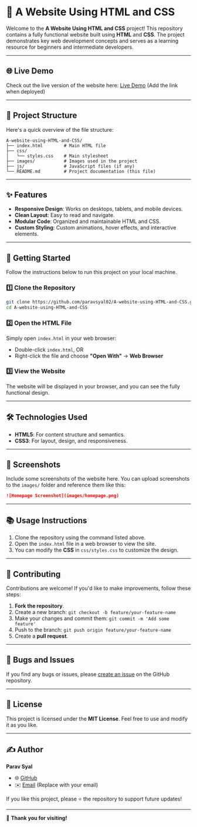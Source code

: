 # 📄 A Website Using HTML and CSS

Welcome to the **A Website Using HTML and CSS** project! This repository contains a fully functional website built using **HTML** and **CSS**. The project demonstrates key web development concepts and serves as a learning resource for beginners and intermediate developers.

---

## 🌐 **Live Demo**
Check out the live version of the website here: [Live Demo](#) (Add the link when deployed)

---

## 📁 **Project Structure**
Here's a quick overview of the file structure:

```
A-website-using-HTML-and-CSS/
├── index.html        # Main HTML file
├── css/
│   └── styles.css    # Main stylesheet
├── images/           # Images used in the project
├── js/               # JavaScript files (if any)
└── README.md         # Project documentation (this file)
```

---

## ✨ **Features**
- **Responsive Design**: Works on desktops, tablets, and mobile devices.
- **Clean Layout**: Easy to read and navigate.
- **Modular Code**: Organized and maintainable HTML and CSS.
- **Custom Styling**: Custom animations, hover effects, and interactive elements.

---

## 🚀 **Getting Started**

Follow the instructions below to run this project on your local machine.

### **1️⃣ Clone the Repository**
```bash
git clone https://github.com/paravsyal02/A-website-using-HTML-and-CSS.git
cd A-website-using-HTML-and-CSS
```

### **2️⃣ Open the HTML File**
Simply open `index.html` in your web browser:
- Double-click `index.html`, OR
- Right-click the file and choose **"Open With"** → **Web Browser**

### **3️⃣ View the Website**
The website will be displayed in your browser, and you can see the fully functional design.

---

## 🛠️ **Technologies Used**
- **HTML5**: For content structure and semantics.
- **CSS3**: For layout, design, and responsiveness.

---

## 📸 **Screenshots**
Include some screenshots of the website here. You can upload screenshots to the `images/` folder and reference them like this:

```markdown
![Homepage Screenshot](images/homepage.png)
```

---

## 📚 **Usage Instructions**
1. Clone the repository using the command listed above.
2. Open the `index.html` file in a web browser to view the site.
3. You can modify the **CSS** in `css/styles.css` to customize the design.

---

## 🤝 **Contributing**
Contributions are welcome! If you'd like to make improvements, follow these steps:

1. **Fork the repository**.
2. Create a new branch: `git checkout -b feature/your-feature-name`
3. Make your changes and commit them: `git commit -m 'Add some feature'`
4. Push to the branch: `git push origin feature/your-feature-name`
5. Create a **pull request**.

---

## 🐛 **Bugs and Issues**
If you find any bugs or issues, please [create an issue](https://github.com/paravsyal02/A-website-using-HTML-and-CSS/issues) on the GitHub repository.

---

## 📜 **License**
This project is licensed under the **MIT License**. Feel free to use and modify it as you like.

---

## ✍️ **Author**
**Parav Syal**
- 🌐 [GitHub](https://github.com/paravsyal02)
- ✉️ [Email](mailto:your-email@example.com) (Replace with your email)

If you like this project, please ⭐️ the repository to support future updates!

---

🎉 **Thank you for visiting!**

